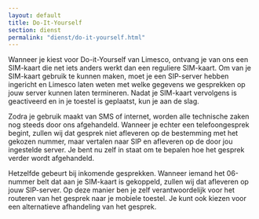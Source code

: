 ```yaml
---
layout: default
title: Do-It-Yourself
section: dienst
permalink: "dienst/do-it-yourself.html"
---
```

Wanneer je kiest voor Do-it-Yourself van Limesco, ontvang je van ons een
SIM-kaart die net iets anders werkt dan een reguliere SIM-kaart. Om van je
SIM-kaart gebruik te kunnen maken, moet je een SIP-server hebben ingericht en
Limesco laten weten met welke gegevens we gesprekken op jouw server kunnen laten
termineren. Nadat je SIM-kaart vervolgens is geactiveerd en in je toestel is
geplaatst, kun je aan de slag.

Zodra je gebruik maakt van SMS of internet, worden alle technische zaken nog
steeds door ons afgehandeld. Wanneer je echter een telefoongesprek begint,
zullen wij dat gesprek niet afleveren op de bestemming met het gekozen nummer,
maar vertalen naar SIP en afleveren op de door jou ingestelde server. Je bent
nu zelf in staat om te bepalen hoe het gesprek verder wordt afgehandeld.

Hetzelfde gebeurt bij inkomende gesprekken. Wanneer iemand het 06-nummer
belt dat aan je SIM-kaart is gekoppeld, zullen wij dat afleveren op jouw
SIP-server. Op deze manier ben je zelf verantwoordelijk voor het routeren van
het gesprek naar je mobiele toestel. Je kunt ook kiezen voor een
alternatieve afhandeling van het gesprek.
